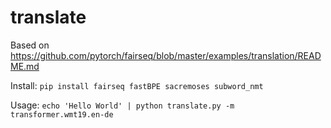 # translate

Based on https://github.com/pytorch/fairseq/blob/master/examples/translation/README.md

Install: 
   ```pip install fairseq fastBPE sacremoses subword_nmt```

Usage: 
    ```echo 'Hello World' | python translate.py -m transformer.wmt19.en-de```
